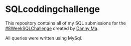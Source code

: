 # SQLcoddingchallenge
This repository contains all of my SQL submissions for the [#8WeekSQLChallenge](https://8weeksqlchallenge.com/ "8 Week SQL Challenge")
created by [Danny Ma](https://www.datawithdanny.com/ "Data With Danny").

All queries were written using MySql.




